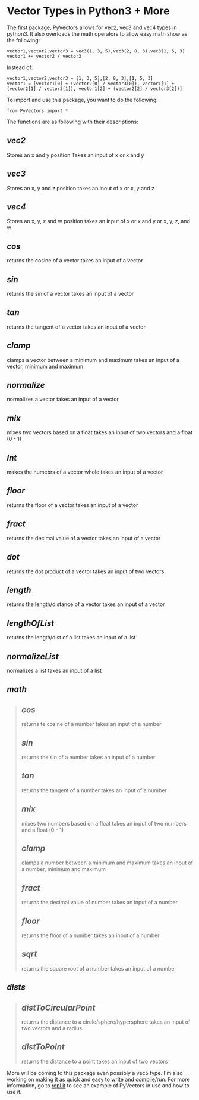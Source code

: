 # Vector Types in Python3 + More

The first package, PyVectors allows for vec2, vec3 and vec4 types in python3. It also overloads the math operators to allow easy math show as the following:

    vector1,vector2,vector3 = vec3(1, 3, 5),vec3(2, 8, 3),vec3(1, 5, 3)
    vector1 += vector2 / vector3

Instead of:

    vector1,vector2,vector3 = [1, 3, 5],[2, 8, 3],[1, 5, 3]
    vector1 = [vector1[0] + (vector2[0] / vector3[0]), vector1[1] + (vector2[1] / vector3[1]), vector1[2] + (vector2[2] / vector3[2])]

To import and use this package, you want to do the following:

    from PyVectors import *

The functions are as following with their descriptions:

## *vec2*
Stores an x and y position
Takes an input of x or x and y
## *vec3*
Stores an x, y and z position
takes an inout of x or x, y and z
## *vec4*
Stores an x, y, z and w position
takes an input of x or x and y or x, y, z, and w
## *cos*
returns the cosine of a vector
takes an input of a vector
## *sin*
returns the sin of a vector
takes an input of a vector
## *tan*
returns the tangent of a vector
takes an input of a vector
## *clamp*
clamps a vector between a minimum and maximum
takes an input of a vector, minimum and maximum
## *normalize*
normalizes a vector
takes an input of a vector
## *mix*
mixes two vectors based on a float
takes an input of two vectors and a float (0 - 1)
## *Int*
makes the numebrs of a vector whole
takes an input of a vector
## *floor*
returns the floor of a vector
takes an input of a vector
## *fract*
returns the decimal value of a vector
takes an input of a vector
## *dot*
returns the dot product of a vector
takes an input of two vectors
## *length*
returns the length/distance of a vector
takes an input of a vector
## *lengthOfList*
returns the length/dist of a list
takes an input of a list
## *normalizeList*
normalizes a list
takes an input of a list
## *math*
> ## *cos*
> returns te cosine of a number
> takes an input of a number
> ## *sin*
> returns the sin of a number
> takes an input of a number
> ## *tan*
> returns the tangent of a number
> takes an input of a number
> ## *mix*
> mixes two numbers based on a float
> takes an input of two numbers and a float (0 - 1)
> ## *clamp*
> clamps a number between a minimum and maximum
> takes an input of a number, minimum and maximum
> ## *fract*
> returns the decimal value of number
> takes an input of a number
> ## *floor*
> returns the floor of a number
> takes an input of a number
> ## *sqrt*
> returns the square root of a number
> takes an input of a number
## *dists*
> ## *distToCircularPoint*
> returns the distance to a circle/sphere/hypersphere
> takes an input of two vectors and a radius
> ## *distToPoint*
> returns the distance to a point
> takes an input of two vectors

More will be coming to this package even possibly a vec5 type. I'm also working on making it as quick and easy to write and complie/run. For more information, go to [repl.it](https://repl.it/talk/share/Vector-Types-in-Python3/83032) to see an example of PyVectors in use and how to use it.
